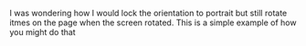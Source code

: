 I was wondering how I would lock the orientation to portrait but still rotate itmes on the page when the screen rotated. This is a simple example of how you might do that

